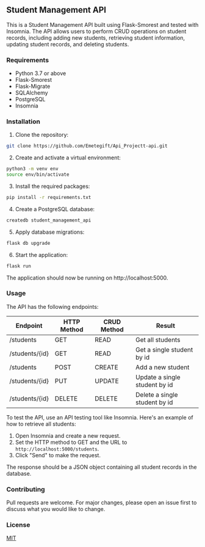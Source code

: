 ## Student Management API

This is a Student Management API built using Flask-Smorest and tested with Insomnia. The API allows users to perform CRUD operations on student records, including adding new students, retrieving student information, updating student records, and deleting students.

### Requirements

- Python 3.7 or above
- Flask-Smorest
- Flask-Migrate
- SQLAlchemy
- PostgreSQL
- Insomnia

### Installation

1. Clone the repository:

```bash
git clone https://github.com/Emetegift/Api_Projectt-api.git
```

2. Create and activate a virtual environment:

```bash
python3 -m venv env
source env/bin/activate
```

3. Install the required packages:

```bash
pip install -r requirements.txt
```

4. Create a PostgreSQL database:

```bash
createdb student_management_api
```

5. Apply database migrations:

```bash
flask db upgrade
```

6. Start the application:

```bash
flask run
```

The application should now be running on http://localhost:5000.

### Usage

The API has the following endpoints:

| Endpoint          | HTTP Method | CRUD Method | Result                               |
|-------------------|-------------|-------------|--------------------------------------|
| /students         | GET         | READ        | Get all students                     |
| /students/{id}    | GET         | READ        | Get a single student by id            |
| /students         | POST        | CREATE      | Add a new student                     |
| /students/{id}    | PUT         | UPDATE      | Update a single student by id         |
| /students/{id}    | DELETE      | DELETE      | Delete a single student by id         |

To test the API, use an API testing tool like Insomnia. Here's an example of how to retrieve all students:

1. Open Insomnia and create a new request.
2. Set the HTTP method to GET and the URL to `http://localhost:5000/students`.
3. Click "Send" to make the request.

The response should be a JSON object containing all student records in the database.

### Contributing

Pull requests are welcome. For major changes, please open an issue first to discuss what you would like to change.

### License

[MIT](https://choosealicense.com/licenses/mit/)
